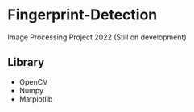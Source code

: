 # Fingerprint-Detection

Image Processing Project 2022 (Still on development)

## Library

- OpenCV
- Numpy
- Matplotlib

